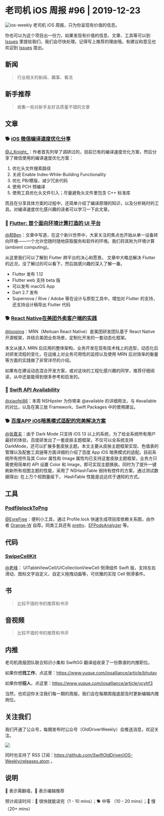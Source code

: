 # 老司机 iOS 周报 #96 | 2019-12-23

![ios-weekly](https://github.com/SwiftOldDriver/iOS-Weekly/blob/master/assets/ios-weekly.png?raw=true)
老司机 iOS 周报，只为你呈现有价值的信息。

你也可以为这个项目出一份力，如果发现有价值的信息、文章、工具等可以到 [Issues](https://github.com/SwiftOldDriver/iOS-Weekly/issues) 里提给我们，我们会尽快处理。记得写上推荐的理由哦。有建议和意见也欢迎到 [Issues](https://github.com/SwiftOldDriver/iOS-Weekly/issues) 提出。

## 新闻

> 行业相关的新闻、趣事、看法

## 新手推荐

> 收集一些对新手友好且质量不错的文章

## 文章


### 🐕 [iOS 微信编译速度优化分享](https://mp.weixin.qq.com/s/-wgBhE11xEXDS7Hqgq3FjA)

[@J_Knight_](https://github.com/knightsj)：作者首先列举了调研过的，目前已有的编译速度优化方案，然后分享了微信使用的编译速度优化方案：

1. 优化头文件搜索路径
2. 关闭 Enable Index-While-Building Functionality
3. 优化 PB/模版，减少冗余代码
4. 使用 PCH 预编译
5. 使用工具优化头文件引入；尽量避免头文件里包含 C++ 标准库

而且在分享具体方案的过程中，还简单介绍了编译原理的知识，以及分析耗时的工具。对编译速度优化感兴趣的读者可以学习一下此文章。

### 🐎 [Flutter: 首个面向环境计算打造的 UI 平台](https://mp.weixin.qq.com/s/ItRWmXPKt81tKLLTWoJqEQ)

[@邦Ben](https://weibo.com/linwenbang)：文章中写道，在这个新兴世界中，大家关注的焦点也开始从单一设备转向环境——一个允许您随时随地获取服务和软件的环境。我们将其称为环境计算 (ambient computing)。

从这里我们可以了解到 Flutter 跨平台的决心和愿景。 文章中大略总解决 Flutter 的近况，没了解过的可以看下，然后挑感兴趣的深入了解一番。

- Flutter 发布 1.12
- Flutter web 支持 beta 版
- 可以发布 macOS App
- Dart 2.7 发布
- Supernova / Rive / Adobe 等在设计与原型工具中，增加对 Flutter 的支持，还支持设计稿导出 Flutter 代码

### 🐕 [React Native在美团外卖客户端的实践](https://mp.weixin.qq.com/s/9wv4uHg51EELU0yoIFQw8A)

[@looping](https://github.com/looping)：MRN（Meituan React Native）是美团研发团队基于 React Native 开源框架，并结合美团业务场景，定制化开发的一套动态化框架。

本文从接入 MRN 后应用的整体架构，业务开发在现有技术栈上的选型，动态化后对研发流程的变化，在运维上对业务可用性的监控以及使用 MRN 后对效率的衡量等方面的实践做了非常详尽的介绍。

如果有在建设动态混合开发方案，或对这块的工程化感兴趣的同学，推荐仔细阅读，从中还是能得到很多参考和启发的。

### 🐎 [Swift API Availability](https://nshipster.com/available/)

[@xiaofei86](https://weibo.com/xuyafei86)：本周 NSHipster 为你带来 @available 的详细用法，与 #available 的对比，以及在第三放 Framework、Swift Packages 中的使用建议。

### 🐕 [百度APP iOS暗黑模式适配的完美解决方案](https://mp.weixin.qq.com/s/QOPCCIC-PbmUtuq2XUS34g)

[@张嘉夫](https://github.com/josephchang10)：由于 Dark Mode 只支持 iOS 13 以上的系统，为了给全系统所有用户最好的体验，百度研发出了一套皮肤主题框架，不仅可以全系统支持 DarkMode，还可以扩展多套皮肤主题。本文主要从皮肤主题框架实现、色值表的管理以及配套工具链等方面详细的介绍了百度 App iOS 暗黑模式的适配。目前系统所有控件及其 Color 属性和 Image 属性均已支持这套皮肤主题框架，业务方只需使用简单的 API 设置 Color 和 Image，即可实现主题换肤。同时为了提升一键刷新所有视图主题的性能，采用了 NSHashTable 弱持有控件的方案，通过测试数据得出: 在上万个视图量级下， HashTable 性能是远远优于通知的方式。

## 工具

### [PodfilelockToPng](https://github.com/Orange-W/PodfilelockToPng)

[@EyreFree](https://github.com/EyreFree)：便利小工具，通过 Profile.lock 快速生成项目库依赖关系图，由作者 [Orange-W](https://github.com/Orange-W) 自荐。同类工具还有 [pretty](https://github.com/octree/pretty)、[EFPodsAnalyzer](https://github.com/EyreFree/EFPodsAnalyzer) 等。

## 代码

### [SwipeCellKit](https://github.com/SwipeCellKit/SwipeCellKit)

[@老峰](https://GesanTung.github.io/)： UITableViewCell/UICollectionViewCell 侧滑组件 Swift 版，支持左右滑动、图标文字自定义、自定义拖拽动画等，可优雅的实现 Cell 侧滑事件。


## 书

> 比较不错的书的推荐和书评

## 音视频

> 比较不错的书的推荐和书评

## 内推

老司机周报团队联合知识小集和 SwiftGG 翻译组收录了一份靠谱的内推职位。

如果你想**找工作**，点这里：https://www.yuque.com/iosalliance/article/bhutav

如果你想**招人**，点这里：https://www.yuque.com/iosalliance/article/ycyhf3

当然，也欢迎你关注我们每一期的周报，我们会在每期周报底部及时更新编辑内推岗位。

## 关注我们

我们开通了公众号，每期发布时公众号（OldDriverWeekly）会推送消息，欢迎关注。

![](https://github.com/SwiftOldDriver/iOS-Weekly/blob/master/assets/qrcode_for_wechat.jpg?raw=true)

同时也支持了 RSS 订阅：https://github.com/SwiftOldDriver/iOS-Weekly/releases.atom 。

## 说明

🚧 表示需翻墙，🌟 表示编辑推荐

预计阅读时间：🐎 很快就能读完（1 - 10 mins）；🐕 中等 （10 - 20 mins）；🐢 慢（20+ mins）


